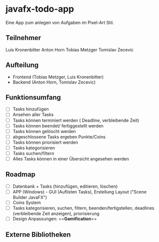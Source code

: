 # javafx-todo-app

Eine App zum anlegen von Aufgaben im Pixel-Art Stil.

## Teilnehmer

Luis Kronenbitter
Anton Horn
Tobias Metzger
Tomislav Zecevic

## Aufteilung

- Frontend (Tobias Metzger, Luis Kronenbitter)
- Backend (Anton Horn, Tomislav Zecevic)

## Funktionsumfang

- [ ] Tasks hinzufügen
- [ ] Ansehen aller Tasks
- [ ] Tasks können terminiert werden ( Deadline, verbleibende Zeit)
- [ ] Tasks können beendet/ fertiggestellt werden
- [ ] Tasks können gelöscht werden
- [ ] abgeschlossene Tasks ergeben Punkte/Coins
- [ ] Tasks können priorisiert werden
- [ ] Tasks kategorisieren
- [ ] Tasks suchen/filtern
- [ ] Alles Tasks können in einer Übersicht angesehen werden

## Roadmap

- [ ] Datenbank + Tasks (hinzufügen, editieren, löschen)
- [ ] APP (Windows) - GUI (Auflisten Tasks), Erstellung Layout ("Scene Builder JavaFX")
- [ ] Coins System
- [ ] Tasks kategorisieren, suchen, filtern, beenden/fertigstellen, deadlines (verbleibende Zeit anzeigen), priorisierung
- [ ] Design Anpassungen: ==**Gamification**==

## Externe Bibliotheken


